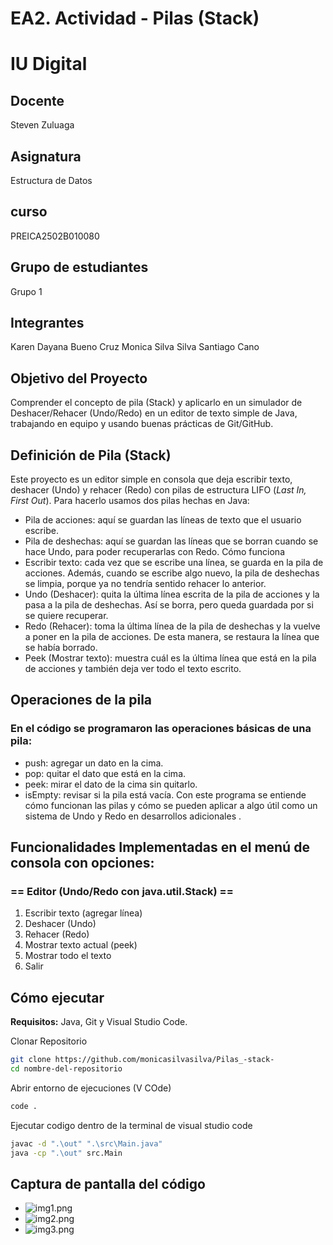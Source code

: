 # EA2. Actividad - Pilas (Stack)

# IU Digital 
## Docente
Steven Zuluaga

## Asignatura
Estructura de Datos

## curso
PREICA2502B010080

## Grupo de estudiantes 
Grupo 1

## Integrantes
Karen Dayana Bueno Cruz
Monica Silva Silva
Santiago Cano

## Objetivo del Proyecto
Comprender el concepto de pila (Stack) y aplicarlo en un simulador de Deshacer/Rehacer (Undo/Redo) en un editor de texto simple de Java, trabajando en equipo y usando buenas prácticas de Git/GitHub.

## Definición de Pila (Stack)
Este proyecto es un editor simple en consola que deja escribir texto, deshacer (Undo) y rehacer (Redo) con pilas de estructura LIFO (*Last In, First Out*).
Para hacerlo usamos dos pilas hechas en Java:
- Pila de acciones: aquí se guardan las líneas de texto que el usuario escribe.
- Pila de deshechas: aquí se guardan las líneas que se borran cuando se hace Undo, para poder recuperarlas con Redo.
Cómo funciona
- Escribir texto: cada vez que se escribe una línea, se guarda en la pila de acciones. Además, cuando se escribe algo nuevo, la pila de deshechas se limpia, porque ya no tendría sentido rehacer lo anterior.
- Undo (Deshacer): quita la última línea escrita de la pila de acciones y la pasa a la pila de deshechas. Así se borra, pero queda guardada por si se quiere recuperar.
- Redo (Rehacer): toma la última línea de la pila de deshechas y la vuelve a poner en la pila de acciones. De esta manera, se restaura la línea que se había borrado.
- Peek (Mostrar texto): muestra cuál es la última línea que está en la pila de acciones y también deja ver todo el texto escrito.
## Operaciones de la pila
### En el código se programaron las operaciones básicas de una pila:
- push: agregar un dato en la cima.
- pop: quitar el dato que está en la cima.
- peek: mirar el dato de la cima sin quitarlo.
- isEmpty: revisar si la pila está vacía.
Con este programa se entiende cómo funcionan las pilas y cómo se pueden aplicar a algo útil como un sistema de Undo y Redo en desarrollos adicionales .

## Funcionalidades Implementadas en el menú de consola con opciones:
### == Editor (Undo/Redo con java.util.Stack) ==
1. Escribir texto (agregar línea)
2. Deshacer (Undo)
3. Rehacer (Redo)
4. Mostrar texto actual (peek)
5. Mostrar todo el texto
6. Salir

## Cómo ejecutar
**Requisitos:** Java, Git y Visual Studio Code.

Clonar Repositorio
```bash
git clone https://github.com/monicasilvasilva/Pilas_-stack-
cd nombre-del-repositorio
```

Abrir entorno de ejecuciones (V COde)
```bash
code .
```

Ejecutar codigo dentro de la terminal de visual studio code 
```bash
javac -d ".\out" ".\src\Main.java"
java -cp ".\out" src.Main
```

## Captura de pantalla del código
- ![img1.png](img1.png)
- ![img2.png](img2.png)
- ![img3.png](img3.png)



